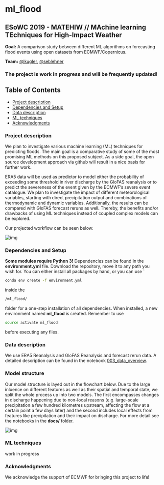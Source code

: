 # ml_flood

## ESoWC 2019 - MATEHIW // MAchine learning TEchniques for High-Impact Weather

**Goal:** A comparison study between different ML algorithms on forecasting flood events using open datasets from ECMWF/Copernicus.

**Team:** [@lkugler](https://github.com/lkugler), [@seblehner](https://github.com/seblehner)

### The project is work in progress and will be frequently updated!

## Table of Contents


* [Project description](#Project-description)
* [Dependencies and Setup](#Dependencies-and-Setup)
* [Data description](#Data-description)
* [ML techniques](#ML-techniques)
* [Acknowledgments](#Acknowledgments)


### Project description

We plan to investigate various machine learning (ML) techniques for predicting floods. The main goal is a comparative study of some of the most promising ML methods on this proposed subject. As a side goal, the open source development approach via github will result in a nice basis for further work.

ERA5 data will be used as predictor to model either the probability of exceeding some threshold in river discharge by the GloFAS reanalysis or to predict the severeness of the event given by the ECMWF’s severe event catalogue. We plan to investigate the impact of different meteorological variables, starting with direct precipitation output and combinations of thermodynamic and dynamic variables.
Additionally, the results can be compared with GloFAS forecast reruns as well. Thereby, the benefits and/or drawbacks of using ML techniques instead of coupled complex models can be explored.

Our projected workflow can be seen below:

![img](https://raw.githubusercontent.com/esowc/ml_flood/dev/docs/resources/MATEHIW_flowchart.png)

### Dependencies and Setup
**Some modules require Python 3!** Dependencies can be found in the **environment.yml** file. Download the repository, move it to any path you wish for. You can either install all packages by hand, or you can use `
```sh
conda env create -f environment.yml
```
inside the
```sh
/ml_flood/
```
folder for a one-step installation of all dependencies. When installed, a new environment named **ml_flood** is created. Remember to use
```sh
source activate ml_flood
```
before executing any files.


### Data description
We use ERA5 Reanalysis and GloFAS Reanalysis and forecast rerun data. A detailed description can be found in the notebook [003_data_overview](https://github.com/esowc/ml_flood/blob/dev/docs/003_data_overview.ipynb).


### Model structure
Our model structure is layed out in the flowchart below. Due to the large inluence on different features as well as their spatial and temporal state, we split the whole process up into two models. The first encompasses changes in discharge happening due to non-local reasons (e.g. large-scale precipitation a few hundred kilometres upstream, affecting the flow at a certain point a few days later) and the second includes local effects from features like precipitation and their impact on discharge. For more detail see the notebooks in the **docs/** folder.

![img](https://raw.githubusercontent.com/esowc/ml_flood/dev/docs/resources/model-steps_v2-1.png)


### ML techniques

work in progress

### Acknowledgments
We acknowledge the support of ECMWF for bringing this project to life!
